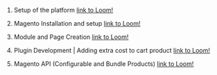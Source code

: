 1. Setup of the platform
   [link to Loom!](https://www.loom.com/share/0a33a93ae92041fd9ad3922506db59b8?sharedAppSource=personal_library)

2. Magento Installation and setup
   [link to Loom!](https://www.loom.com/share/5a553a75f55e461b8c1fca728568a323?sharedAppSource=personal_library)

3. Module and Page Creation
   [link to Loom!](https://www.loom.com/share/3832785d70c74de9bdb7455f1feb9f9b?sharedAppSource=personal_library)

4. Plugin Development | Adding extra cost to cart product
   [link to Loom!](https://www.loom.com/share/2c632f88b721465e8e5f0ac621d7e722?sharedAppSource=personal_library)

5. Magento API (Configurable and Bundle Products)
   [link to Loom!](https://www.loom.com/share/ec05cc3af02a4420b2484bb1efcc4c23)
